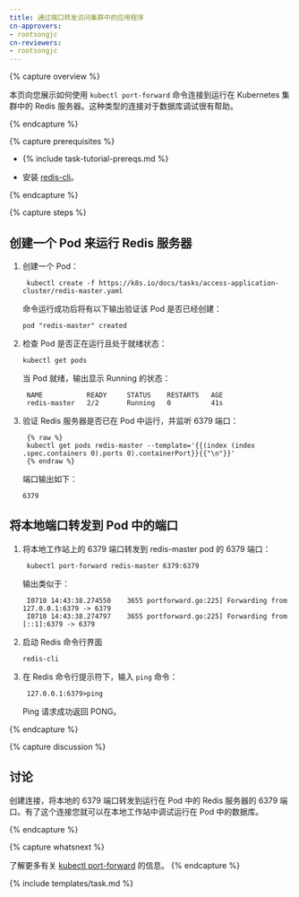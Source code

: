 ```yaml
---
title: 通过端口转发访问集群中的应用程序
cn-approvers:
- rootsongjc
cn-reviewers:
- rootsongjc
---
```


{% capture overview %}



本页向您展示如何使用 `kubectl port-forward` 命令连接到运行在 Kubernetes 集群中的 Redis 服务器。这种类型的连接对于数据库调试很有帮助。


{% endcapture %}


{% capture prerequisites %}

* {% include task-tutorial-prereqs.md %}

* 安装 [redis-cli](http://redis.io/topics/rediscli)。

{% endcapture %}

{% capture steps %}



## 创建一个 Pod 来运行 Redis 服务器

1. 创建一个 Pod：

   ```
    kubectl create -f https://k8s.io/docs/tasks/access-application-cluster/redis-master.yaml
   ```

   命令运行成功后将有以下输出验证该 Pod 是否已经创建：

   ```
   pod "redis-master" created
   ```

2. 检查 Pod 是否正在运行且处于就绪状态：

   ```
   kubectl get pods
   ```

   当 Pod 就绪，输出显示 Running 的状态：

   ```
    NAME           READY     STATUS    RESTARTS   AGE
    redis-master   2/2       Running   0          41s
   ```

3. 验证 Redis 服务器是否已在 Pod 中运行，并监听 6379 端口：

   ```
    {% raw %}
    kubectl get pods redis-master --template='{{(index (index .spec.containers 0).ports 0).containerPort}}{{"\n"}}'
    {% endraw %}
   ```

   端口输出如下：

   ```
   6379
   ```



## 将本地端口转发到 Pod 中的端口

1. 将本地工作站上的 6379 端口转发到 redis-master pod 的 6379 端口：

   ```
    kubectl port-forward redis-master 6379:6379
   ```

   输出类似于：

   ```
    I0710 14:43:38.274550    3655 portforward.go:225] Forwarding from 127.0.0.1:6379 -> 6379
    I0710 14:43:38.274797    3655 portforward.go:225] Forwarding from [::1]:6379 -> 6379
   ```

2. 启动 Redis 命令行界面

   ```
   redis-cli
   ```

3. 在 Redis 命令行提示符下，输入 `ping` 命令：

   ```
    127.0.0.1:6379>ping
   ```

   Ping 请求成功返回 PONG。

{% endcapture %}

{% capture discussion %}



## 讨论

创建连接，将本地的 6379 端口转发到运行在 Pod 中的 Redis 服务器的 6379 端口。有了这个连接您就可以在本地工作站中调试运行在 Pod 中的数据库。

{% endcapture %}

{% capture whatsnext %}


了解更多有关 [kubectl port-forward](/docs/user-guide/kubectl/v1.6/#port-forward) 的信息。
{% endcapture %}

{% include templates/task.md %}
